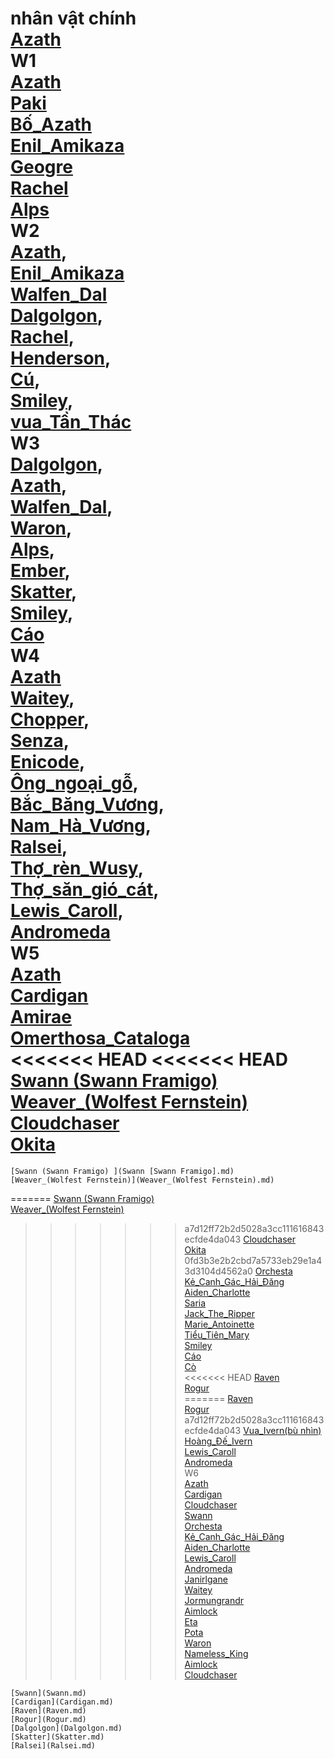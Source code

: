 nhân vật chính  
	[Azath](Azath.md)  
W1  
	[Azath](Azath.md)  
	[Paki](Paki.md)   
	[Bố_Azath](Bố_Azath.md)   
	[Enil_Amikaza](Enil_Amikaza.md)  
	[Geogre](Geogre.md)  
	[Rachel](Rachel.md)  
	[Alps](Alps.md)  
W2  
	[Azath](Azath.md),   
	[Enil_Amikaza](Enil_Amikaza.md)  
	[Walfen_Dal](Walfen_Dal.md)   
	[Dalgolgon](Dalgolgon.md),   
	[Rachel](Rachel.md),   
	[Henderson](Henderson.md),   
	[Cú](Cú.md),   
	[Smiley](Smiley.md),   
	[vua_Tần_Thác](vua_Tần_Thác.md)  
W3  
	[Dalgolgon](Dalgolgon.md),   
	[Azath](Azath.md),   
	[Walfen_Dal](Walfen_Dal.md),   
	[Waron](Waron.md),  
	[Alps](Alps.md),   
	[Ember](Ember.md),   
	[Skatter](Skatter.md),   
	[Smiley](Smiley.md),   
	[Cáo](Cáo.md)  
W4  
	[Azath](Azath.md)   
	[Waitey](Waitey.md),   
	[Chopper](Chopper.md),   
	[Senza](Senza.md),   
	[Enicode](Enicode.md),   
	[Ông_ngoại_gỗ](Ông_ngoại_gỗ.md),   
	[Bắc_Băng_Vương](Bắc_Băng_Vương.md),  
	[Nam_Hà_Vương](Nam_Hà_Vương.md),   
	[Ralsei](Ralsei.md),   
	[Thợ_rèn_Wusy](Thợ_rèn_Wusy.md),   
	[Thợ_săn_gió_cát](Thợ_săn_gió_cát.md),   
	[Lewis_Caroll](Lewis_Caroll.md),   
	[Andromeda](Andromeda.md)  
W5  
	[Azath](Azath.md)   
	[Cardigan](Cardigan.md)  
	[Amirae](Amirae.md)  
	[Omerthosa_Cataloga](Omerthosa_Cataloga.md)   
<<<<<<< HEAD
<<<<<<< HEAD
	[Swann (Swann Framigo) ](Swann.md)  
	[Weaver_(Wolfest Fernstein)](Weaver.md)  
	[Cloudchaser](Cloudchaser.md)  
	[Okita](Okita.md)  
=======
	[Swann (Swann Framigo) ](Swann [Swann Framigo].md)  
	[Weaver_(Wolfest Fernstein)](Weaver_(Wolfest Fernstein).md)  
=======
	[Swann (Swann Framigo) ](Swann.md)  
	[Weaver_(Wolfest Fernstein)](Weaver.md)  
>>>>>>> a7d12ff72b2d5028a3cc111616843ecfde4da043
	[Cloudchaser ](Cloudchaser.md)  
	[Okita ](Okita.md)  
>>>>>>> 0fd3b3e2b2cbd7a5733eb29e1a43d3104d4562a0
	[Orchesta](Orchesta.md)   
	[Kẻ_Canh_Gác_Hải_Đăng](Kẻ_Canh_Gác_Hải_Đăng.md)   
	[Aiden_Charlotte](Aiden_Charlotte.md)  
	[Saria](Saria.md)  
	[Jack_The_Ripper](Jack_The_Ripper.md)  
	 [Marie_Antoinette](Marie_Antoinette.md)   
	 [Tiểu_Tiên_Mary](Tiểu_Tiên_Mary.md)   
	 [Smiley](Smiley.md)   
	 [Cáo](Cáo.md)  
	 [Cò](Cò.md)   
<<<<<<< HEAD
	[Raven](Raven.md)   
	[Rogur](Rogur.md)  
=======
	[ Raven](Raven.md)   
	[ Rogur ](Rogur.md)  
>>>>>>> a7d12ff72b2d5028a3cc111616843ecfde4da043
	 [Vua_Ivern(bù nhìn)](Vua_Ivern.md)  
	[Hoàng_Đế_Ivern](Hoàng_Đế_Ivern.md)   
	[Lewis_Caroll](Lewis_Caroll.md)  
	[Andromeda](Andromeda.md)  
W6  
	[Azath](Azath.md)   
	[Cardigan](Cardigan.md)   
	[Cloudchaser](Cloudchaser.md)   
	[Swann](Swann.md)   
	[Orchesta](Orchesta.md)  
	[Kẻ_Canh_Gác_Hải_Đăng](Kẻ_Canh_Gác_Hải_Đăng.md)   
	[Aiden_Charlotte](Aiden_Charlotte.md)  
	[Lewis_Caroll](Lewis_Caroll.md)  
	[Andromeda](Andromeda.md)  
	[Janirlgane](Janirlgane.md)   
	[Waitey](Waitey.md)  
	[Jormungrandr](Jormungrandr.md)  
	[Aimlock](Aimlock.md)  
	[Eta](Eta.md)  
	[Pota](Pota.md)  
	[Waron](Waron.md)  
	[Nameless_King](Nameless_King.md)  
	[Aimlock](Aimlock.md)  
	[Cloudchaser](Cloudchaser.md)  

	[Swann](Swann.md)  
	[Cardigan](Cardigan.md)  
	[Raven](Raven.md)  
	[Rogur](Rogur.md)  
	[Dalgolgon](Dalgolgon.md)  
	[Skatter](Skatter.md)  
	[Ralsei](Ralsei.md)  

